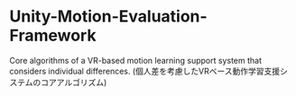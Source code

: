 # Unity-Motion-Evaluation-Framework
Core algorithms of a VR-based motion learning support system that considers individual differences.  (個人差を考慮したVRベース動作学習支援システムのコアアルゴリズム)
